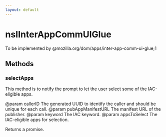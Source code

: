 ```yaml
---
layout: default
---
```


# nsIInterAppCommUIGlue #

To be implemented by @mozilla.org/dom/apps/inter-app-comm-ui-glue;1


## Methods ##

### selectApps ###

This method is to notify the prompt to let the user select some of the
IAC-eligible apps.

@param callerID           The generated UUID to identify the caller and
                          should be unique for each call.
@param pubAppManifestURL  The manifest URL of the publisher.
@param keyword            The IAC keyword.
@param appsToSelect       The IAC-eligible apps for selection.

Returns a promise.

